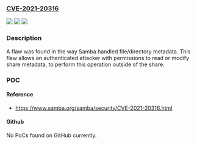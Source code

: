 ### [CVE-2021-20316](https://cve.mitre.org/cgi-bin/cvename.cgi?name=CVE-2021-20316)
![](https://img.shields.io/static/v1?label=Product&message=samba&color=blue)
![](https://img.shields.io/static/v1?label=Version&message=n%2Fa&color=blue)
![](https://img.shields.io/static/v1?label=Vulnerability&message=CWE-362%20-%20Concurrent%20Execution%20using%20Shared%20Resource%20with%20Improper%20Synchronization%20('Race%20Condition')&color=brighgreen)

### Description

A flaw was found in the way Samba handled file/directory metadata. This flaw allows an authenticated attacker with permissions to read or modify share metadata, to perform this operation outside of the share.

### POC

#### Reference
- https://www.samba.org/samba/security/CVE-2021-20316.html

#### Github
No PoCs found on GitHub currently.

